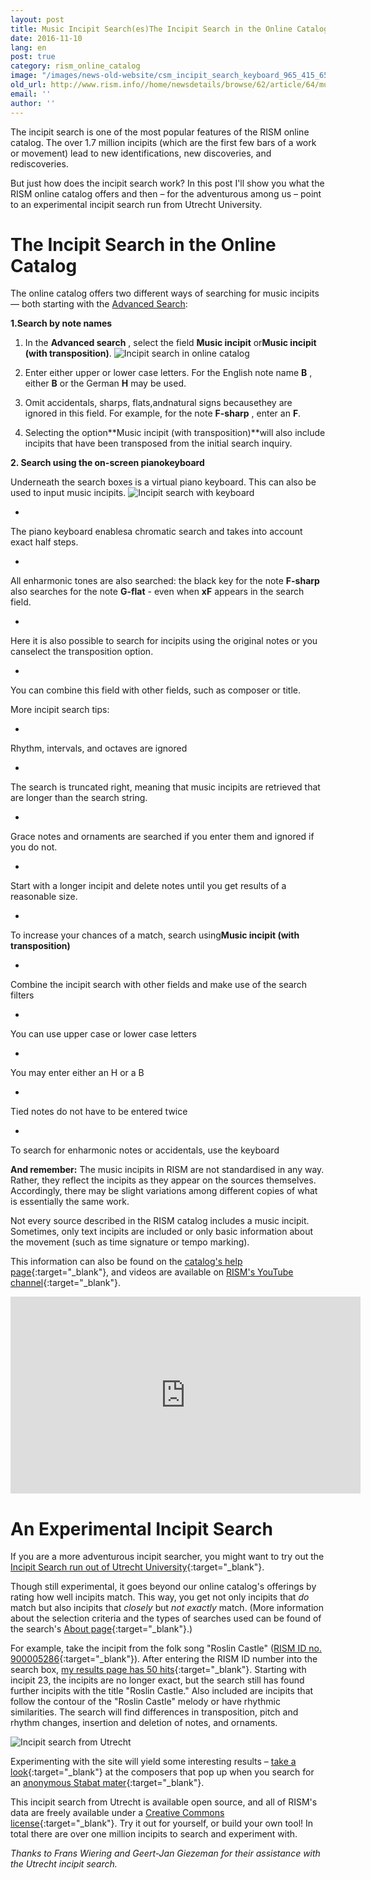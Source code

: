 ```yaml
---
layout: post
title: Music Incipit Search(es)The Incipit Search in the Online CatalogAn Experimental Incipit Search
date: 2016-11-10
lang: en
post: true
category: rism_online_catalog
image: "/images/news-old-website/csm_incipit_search_keyboard_965_415_65fdc94948.jpg"
old_url: http://www.rism.info//home/newsdetails/browse/62/article/64/music-incipit-searches.html
email: ''
author: ''
---
```


The incipit search is one of the most popular features of the RISM online catalog. The over 1.7 million incipits (which are the first few bars of a work or movement) lead to new identifications, new discoveries, and rediscoveries.

But just how does the incipit search work? In this post I'll show you what the RISM online catalog offers and then – for the adventurous among us – point to an experimental incipit search run from Utrecht University.


# The Incipit Search in the Online Catalog

The online catalog offers two different ways of searching for music incipits — both starting with the [Advanced Search](https://opac.rism.info/metaopac/start.do?View=rism&SearchType=2&Language=en):

**1.Search by note names**

1. In the **Advanced search** , select the field **Music incipit** or**Music incipit (with transposition)**.
![Incipit search in online catalog](http://rism.info/resources-old-website/news/incipit_search_field_993_184.jpg)

2. Enter either upper or lower case letters. For the English note name **B** , either **B** or the German **H** may be used.

3. Omit accidentals, sharps, flats,andnatural signs becausethey are ignored in this field. For example, for the note **F-sharp** , enter an **F**.

4. Selecting the option**Music incipit (with transposition)**will also include incipits that have been transposed from the initial search inquiry.

**2. Search using the on-screen pianokeyboard**

Underneath the search boxes is a virtual piano keyboard. This can also be used to input music incipits.
![Incipit search with keyboard](http://rism.info/resources-old-website/news/incipit_search_keyboard_965_415.jpg)

-

The piano keyboard enablesa chromatic search and takes into account exact half steps.

-

All enharmonic tones are also searched: the black key for the note **F-sharp** also searches for the note **G-flat** - even when **xF** appears in the search field.

-

Here it is also possible to search for incipits using the original notes or you canselect the transposition option.

-

You can combine this field with other fields, such as composer or title.


More incipit search tips:

-

Rhythm, intervals, and octaves are ignored

-

The search is truncated right, meaning that music incipits are retrieved that are longer than the search string.

-

Grace notes and ornaments are searched if you enter them and ignored if you do not.

-

Start with a longer incipit and delete notes until you get results of a reasonable size.

-

To increase your chances of a match, search using**Music incipit (with transposition)**

-

Combine the incipit search with other fields and make use of the search filters

-

You can use upper case or lower case letters

-

You may enter either an H or a B

-

Tied notes do not have to be entered twice

-

To search for enharmonic notes or accidentals, use the keyboard


**And remember:**
The music incipits in RISM are not standardised in any way. Rather, they reflect the incipits as they appear on the sources themselves. Accordingly, there may be slight variations among different copies of what is essentially the same work.

Not every source described in the RISM catalog includes a music incipit. Sometimes, only text incipits are included or only basic information about the movement (such as time signature or tempo marking).

This information can also be found on the [catalog's help page](https://opac.rism.info/index.php?id=4&L=1#c47){:target="_blank"}, and videos are available on [RISM's YouTube channel](https://www.youtube.com/user/RISMZentralredaktion/videos){:target="_blank"}.

<iframe width="560" height="315" src="https://www.youtube.com/embed/HgXFyiXZq5M" frameborder="0" allowfullscreen></iframe>

# An Experimental Incipit Search

If you are a more adventurous incipit searcher, you might want to try out the [Incipit Search run out of Utrecht University](https://www.projects.science.uu.nl/monochord/risma2/query/db){:target="_blank"}.

Though still experimental, it goes beyond our online catalog's offerings by rating how well incipits match. This way, you get not only incipits that _do_ match but also incipits that _closely_ but _not_ _exactly_ match. (More information about the selection criteria and the types of searches used can be found of the search's [About page](https://www.projects.science.uu.nl/monochord/risma2/about){:target="_blank"}.)

For example, take the incipit from the folk song "Roslin Castle" ([RISM ID no. 900005286](https://opac.rism.info/search?id=900005286){:target="_blank"}). After entering the RISM ID number into the search box, [my results page has 50 hits](https://www.projects.science.uu.nl/monochord/risma2/results/db/1142439/s200){:target="_blank"}. Starting with incipit 23, the incipits are no longer exact, but the search still has found further incipits with the title "Roslin Castle." Also included are incipits that follow the contour of the "Roslin Castle" melody or have rhythmic similarities. The search will find differences in transposition, pitch and rhythm changes, insertion and deletion of notes, and ornaments.

![Incipit search from Utrecht](http://rism.info/resources-old-website/news/incipit_search_Utrecht_example_817_708.jpg)

Experimenting with the site will yield some interesting results – [take a look](https://www.projects.science.uu.nl/monochord/risma2/results/db/885184/s200){:target="_blank"} at the composers that pop up when you search for an [anonymous Stabat mater](https://opac.rism.info/search?View=rism&documentid=650009813){:target="_blank"}.

This incipit search from Utrecht is available open source, and all of RISM's data are freely available under a [Creative Commons license](https://opac.rism.info/index.php?id=8&L=1&id=8){:target="_blank"}. Try it out for yourself, or build your own tool! In total there are over one million incipits to search and experiment with.

_Thanks to Frans Wiering and Geert-Jan Giezeman for their assistance with the Utrecht incipit search._

